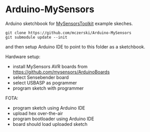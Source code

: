 # Arduino-MySensors

Arduino sketchbook for [MySensorsToolkit](https://github.com/mczerski/MySensorsToolkit) example skeches.
```
git clone https://github.com/mczerski/Arduino-MySensors
git submodule update --init
```
and then setup Arduino IDE to point to this folder as a sketchbook.

Hardware setup:
- install MySensors AVR boards from https://github.com/mysensors/ArduinoBoards
- select Sensebender board
- select USBASP as pogrammer
- program sketch with programmer

FOTA:
- program sketch using Arduino IDE
- upload hex over-the-air
- program bootloader using Arduino IDE
- board should load uploaded sketch
